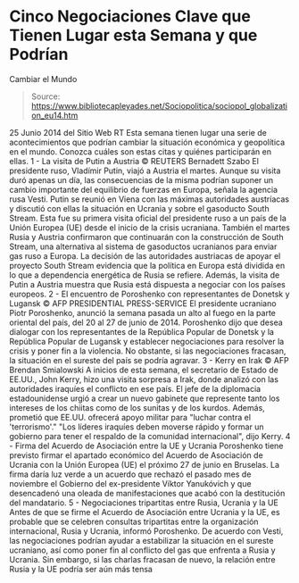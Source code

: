 # Cinco Negociaciones Clave que Tienen Lugar esta Semana y que Podrían 
Cambiar el Mundo

> Source: https://www.bibliotecapleyades.net/Sociopolitica/sociopol_globalization_eu14.htm

25 Junio 2014
del Sitio Web
RT
Esta semana tienen lugar una serie de acontecimientos que podrían cambiar la
situación económica y geopolítica en el mundo.
Conozca cuáles son estas citas y quiénes
participarán en ellas.
1 - La visita de Putin a
Austria
© REUTERS Bernadett Szabo
El presidente ruso, Vladímir Putin,
viajó a Austria el martes.
Aunque su visita duró apenas un día, las
consecuencias de la misma podrían suponer un cambio importante del
equilibrio de fuerzas en Europa, señala la agencia rusa
Vesti.
Putin se reunió en Viena con las máximas autoridades austríacas y discutió
con ellas la situación en Ucrania y sobre el
gasoducto South Stream. Esta fue su primera
visita oficial del presidente ruso a un país de la Unión Europea (UE) desde
el inicio de la crisis ucraniana.
También el martes Rusia y Austria confirmaron que continuarán con la
construcción de South Stream, una alternativa al sistema de gasoductos
ucranianos para enviar gas ruso a Europa.
La decisión de las
autoridades austriacas de apoyar el
proyecto South Stream evidencia que la política en Europa está dividida en
lo que a dependencia energética de Rusia se refiere.
Además, la visita de Putin a Austria muestra que
Rusia está dispuesta a negociar con los países europeos.
2 - El encuentro de
Poroshenko con representantes de Donetsk y Lugansk
© AFP PRESIDENTIAL PRESS-SERVICE
El presidente ucraniano Piotr Poroshenko, anunció la semana pasada
un alto al fuego en la parte oriental del
país, del 20 al 27 de junio de 2014.
Poroshenko dijo que desea dialogar con los representantes de la
República Popular de Donetsk y la
República Popular de Lugansk y establecer
negociaciones para resolver la crisis y poner fin a la violencia.
No obstante, si las negociaciones fracasan, la situación en el sureste del
país se podría agravar.
3 - Kerry en Irak
© AFP Brendan Smialowski
A inicios de esta semana, el secretario de Estado de EE.UU., John Kerry,
hizo una
visita sorpresa a Irak, donde analizó con
las autoridades iraquíes
el conflicto en ese país.
El jefe de la diplomacia estadounidense urgió a crear un nuevo
gabinete que represente tanto los intereses de los chiitas como de los
sunitas y de los kurdos.
Además, prometió que EE.UU. ofrecerá apoyo
militar para "luchar contra
el
'terrorismo'."
"Los líderes iraquíes deben moverse rápido y
formar un gobierno para tener el respaldo de la comunidad
internacional", dijo Kerry.
4 - Firma del Acuerdo
de Asociación entre la UE y Ucrania
Poroshenko tiene previsto firmar el apartado económico del
Acuerdo de Asociación de Ucrania con la Unión Europea
(UE) el próximo 27 de junio en Bruselas.
La firma daría luz verde a un acuerdo que rechazó el pasado mes de noviembre
el Gobierno del ex-presidente Víktor Yanukóvich y que desencadenó una
oleada de manifestaciones que acabó con la destitución del mandatario.
5 - Negociaciones
tripartitas entre Rusia, Ucrania y la UE
Antes de que se firme el Acuerdo de Asociación entre Ucrania y la UE, es
probable que se celebren
consultas tripartitas entre la organización
internacional, Rusia y Ucrania, informó Poroshenko.
De acuerdo con
Vesti, las negociaciones podrían ayudar a
estabilizar la situación en el sureste ucraniano, así como poner fin al
conflicto del gas que enfrenta a Rusia y Ucrania.
Sin embargo, si las charlas fracasan de nuevo,
la relación entre Rusia y la UE podría ser aún más tensa
